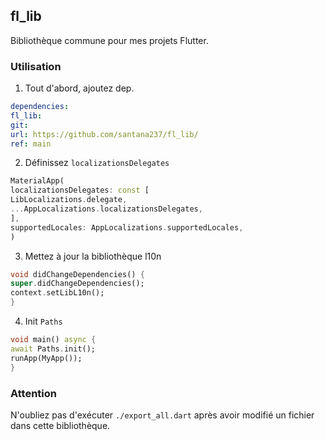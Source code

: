 ## fl_lib
Bibliothèque commune pour mes projets Flutter.

### Utilisation
1. Tout d'abord, ajoutez dep.
```yaml
dependencies:
fl_lib:
git:
url: https://github.com/santana237/fl_lib/
ref: main
```

2. Définissez `localizationsDelegates`
```dart
MaterialApp(
localizationsDelegates: const [
LibLocalizations.delegate,
...AppLocalizations.localizationsDelegates,
],
supportedLocales: AppLocalizations.supportedLocales,
)
```

3. Mettez à jour la bibliothèque l10n
```dart
void didChangeDependencies() {
super.didChangeDependencies();
context.setLibL10n();
}
```

4. Init `Paths`
```dart
void main() async {
await Paths.init();
runApp(MyApp());
}
```

### Attention
N'oubliez pas d'exécuter `./export_all.dart` après avoir modifié un fichier dans cette bibliothèque.
